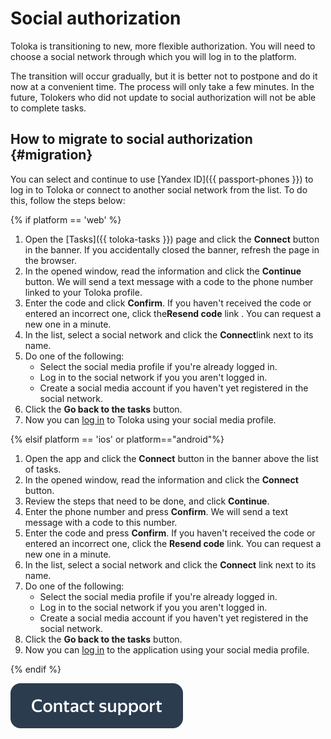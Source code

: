 # Social authorization

Toloka is transitioning to new, more flexible authorization. You will need to choose a social network through which you will log in to the platform.

The transition will occur gradually, but it is better not to postpone and do it now at a convenient time. The process will only take a few minutes. In the future, Tolokers who did not update to social authorization will not be able to complete tasks.

## How to migrate to social authorization {#migration}

You can select and continue to use [Yandex ID]({{ passport-phones }}) to log in to Toloka or connect to another social network from the list. To do this, follow the steps below:

{% if platform == 'web' %}
1. Open the [Tasks]({{ toloka-tasks }}) page and click the **Connect** button in the banner. If you accidentally closed the banner, refresh the page in the browser.
2. In the opened window, read the information and click the **Continue** button. We will send a text message with a code to the phone number linked to your Toloka profile.
3. Enter the code and click **Confirm**. If you haven't received the code or entered an incorrect one, click the**Resend code** link . You can request a new one in a minute.
4. In the list, select a social network and click the **Connect**link next to its name.
5. Do one of the following:
   - Select the social media profile if you're already logged in.
   - Log in to the social network if you you aren't logged in.
   - Create a social media account if you haven't yet registered in the social network.
6. Click the **Go back to the tasks** button.
7. Now you can [log in](register.md#authorization) to Toloka using your social media profile.

{% elsif platform == 'ios' or platform=="android"%}
1. Open the app and click the **Connect** button in the banner above the list of tasks.
2. In the opened window, read the information and click the **Connect** button.
3. Review the steps that need to be done, and click **Continue**.
4. Enter the phone number and press **Confirm**. We will send a text message with a code to this number.
5. Enter the code and press **Confirm**. If you haven't received the code or entered an incorrect one, click the **Resend code** link. You can request a new one in a minute.
6. In the list, select a social network and click the **Connect** link next to its name.
5. Do one of the following:
   - Select the social media profile if you're already logged in.
   - Log in to the social network if you you aren't logged in.
   - Create a social media account if you haven't yet registered in the social network.
8. Click the **Go back to the tasks** button.
9. Now you can [log in](auth.md#authorization) to the application using your social media profile.

{% endif %}

[![](assets/buttons/contact-support.svg)](troubleshooting/troubleshooting.md#registration)
